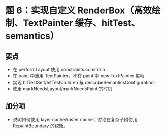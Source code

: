 # 题 6：实现自定义 RenderBox（高效绘制、TextPainter 缓存、hitTest、semantics）

## 要点
- 在 performLayout 使用 constraints.constrain
- 在 paint 中重用 TextPainter，不在 paint 中 new TextPainter 每帧
- 实现 hitTestSelf/hitTestChildren 与 describeSemanticsConfiguration
- 使用 markNeedsLayout/markNeedsPaint 的时机
## 加分项
- 说明如何使用 layer cache/raster cache；讨论在复杂子树使用 RepaintBoundary 的权衡。
